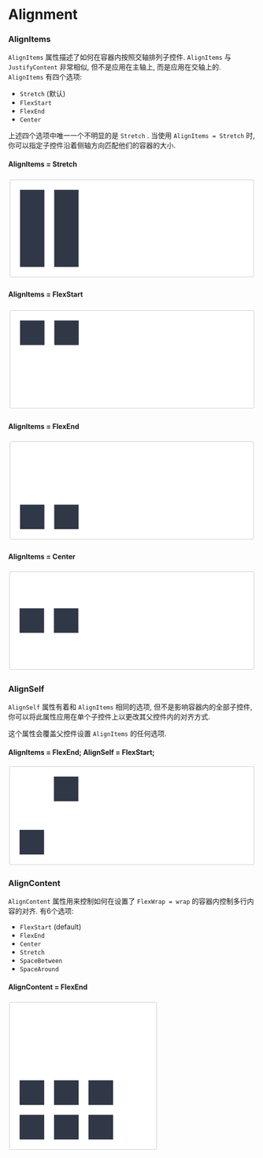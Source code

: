 # Alignment

### AlignItems

`AlignItems` 属性描述了如何在容器内按照交轴排列子控件. `AlignItems` 与 `JustifyContent` 非常相似,  但不是应用在主轴上, 而是应用在交轴上的. `AlignItems` 有四个选项:

- `Stretch` (默认)
- `FlexStart`
- `FlexEnd`
- `Center`

上述四个选项中唯一一个不明显的是 `Stretch` . 当使用 `AlignItems = Stretch` 时, 你可以指定子控件沿着侧轴方向匹配他们的容器的大小.

#### AlignItems = Stretch

![WX20171024-174204](/upload_imgs/yoga-doc-assets/WX20171024-174204.png)

#### AlignItems = FlexStart

![WX20171024-174217](/upload_imgs/yoga-doc-assets/WX20171024-174217.png)

#### AlignItems = FlexEnd

![WX20171024-174226](/upload_imgs/yoga-doc-assets/WX20171024-174226.png)

#### AlignItems = Center

![WX20171024-174252](/upload_imgs/yoga-doc-assets/WX20171024-174252.png)

### AlignSelf

 `AlignSelf` 属性有着和 `AlignItems` 相同的选项, 但不是影响容器内的全部子控件, 你可以将此属性应用在单个子控件上以更改其父控件内的对齐方式.

这个属性会覆盖父控件设置 `AlignItems` 的任何选项. 

#### AlignItems = FlexEnd; AlignSelf = FlexStart;

![WX20171024-174307](/upload_imgs/yoga-doc-assets/WX20171024-174307.png)

### AlignContent

 `AlignContent` 属性用来控制如何在设置了 `FlexWrap = wrap` 的容器内控制多行内容的对齐. 有6个选项:

- `FlexStart` (default)
- `FlexEnd`
- `Center`
- `Stretch`
- `SpaceBetween`
- `SpaceAround`

#### AlignContent = FlexEnd

![WX20171024-174319](/upload_imgs/yoga-doc-assets/WX20171024-174319.png)